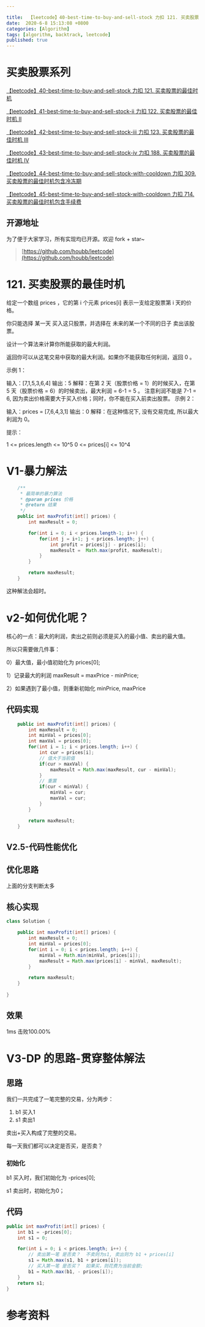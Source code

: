 ```yaml
---

title:  【leetcode】40-best-time-to-buy-and-sell-stock 力扣 121. 买卖股票的最佳时机
date:  2020-6-8 15:13:08 +0800
categories: [Algorithm]
tags: [algorithm, backtrack, leetcode]
published: true
---
```


# 买卖股票系列

[【leetcode】40-best-time-to-buy-and-sell-stock 力扣 121. 买卖股票的最佳时机](https://houbb.github.io/2020/06/08/algorithm-020-leetcode-40-leetcode-121-best-time-to-buy-and-sell-stock)

[【leetcode】41-best-time-to-buy-and-sell-stock-ii 力扣 122. 买卖股票的最佳时机 II](https://houbb.github.io/2020/06/08/algorithm-020-leetcode-41-leetcode-122-best-time-to-buy-and-sell-stock-ii)

[【leetcode】42-best-time-to-buy-and-sell-stock-iii 力扣 123. 买卖股票的最佳时机 III](https://houbb.github.io/2020/06/08/algorithm-020-leetcode-42-leetcode-123-best-time-to-buy-and-sell-stock-iii)

[【leetcode】43-best-time-to-buy-and-sell-stock-iv 力扣 188. 买卖股票的最佳时机 IV](https://houbb.github.io/2020/06/08/algorithm-020-leetcode-43-leetcode-188-best-time-to-buy-and-sell-stock-iv)

[【leetcode】44-best-time-to-buy-and-sell-stock-with-cooldown 力扣 309. 买卖股票的最佳时机包含冷冻期](https://houbb.github.io/2020/06/08/algorithm-020-leetcode-44-leetcode-309-best-time-to-buy-and-sell-stock-with-cooldown)

[【leetcode】45-best-time-to-buy-and-sell-stock-with-cooldown 力扣 714. 买卖股票的最佳时机包含手续费](https://houbb.github.io/2020/06/08/algorithm-020-leetcode-45-leetcode-714-best-time-to-buy-and-sell-stock-with-transaction-fee)

## 开源地址

为了便于大家学习，所有实现均已开源。欢迎 fork + star~

> [https://github.com/houbb/leetcode](https://github.com/houbb/leetcode)

# 121. 买卖股票的最佳时机

给定一个数组 prices ，它的第 i 个元素 prices[i] 表示一支给定股票第 i 天的价格。

你只能选择 某一天 买入这只股票，并选择在 未来的某一个不同的日子 卖出该股票。

设计一个算法来计算你所能获取的最大利润。

返回你可以从这笔交易中获取的最大利润。如果你不能获取任何利润，返回 0 。


示例 1：

输入：[7,1,5,3,6,4]
输出：5
解释：在第 2 天（股票价格 = 1）的时候买入，在第 5 天（股票价格 = 6）的时候卖出，最大利润 = 6-1 = 5 。
     注意利润不能是 7-1 = 6, 因为卖出价格需要大于买入价格；同时，你不能在买入前卖出股票。
示例 2：

输入：prices = [7,6,4,3,1]
输出：0
解释：在这种情况下, 没有交易完成, 所以最大利润为 0。
 

提示：

1 <= prices.length <= 10^5
0 <= prices[i] <= 10^4


# V1-暴力解法

```java
    /**
     * 最简单的暴力算法
     * @param prices 价格
     * @return 结果
     */
    public int maxProfit(int[] prices) {
        int maxResult = 0;

        for(int i = 0; i < prices.length-1; i++) {
            for(int j = i+1; j < prices.length; j++) {
                int profit = prices[j] - prices[i];
                maxResult =  Math.max(profit, maxResult);
            }
        }

        return maxResult;
    }
```

这种解法会超时。

# v2-如何优化呢？

核心的一点：最大的利润，卖出之前则必须是买入的最小值、卖出的最大值。

所以只需要做几件事：

0）最大值，最小值初始化为 prices[0];

1）记录最大的利润  maxResult = maxPrice - minPrice;

2）如果遇到了最小值，则重新初始化 minPrice, maxPrice

## 代码实现

```java
    public int maxProfit(int[] prices) {
        int maxResult = 0;
        int minVal = prices[0];
        int maxVal = prices[0];
        for(int i = 1; i < prices.length; i++) {
            int cur = prices[i];
            // 值大于当前值
            if(cur > maxVal) {
                maxResult = Math.max(maxResult, cur - minVal);
            }
            // 重置
            if(cur < minVal) {
                minVal = cur;
                maxVal = cur;
            }
        }

        return maxResult;
    }
```

## V2.5-代码性能优化

## 优化思路

上面的分支判断太多

## 核心实现

```java
class Solution {

    public int maxProfit(int[] prices) {
        int maxResult = 0;
        int minVal = prices[0];
        for(int i = 0; i < prices.length; i++) {
            minVal = Math.min(minVal, prices[i]);
            maxResult = Math.max(prices[i] - minVal, maxResult);
        }

        return maxResult;
    }
    
}
```

## 效果

1ms 击败100.00%

# V3-DP 的思路-贯穿整体解法

## 思路

我们一共完成了一笔完整的交易，分为两步：

1. b1 买入1
2. s1 卖出1

卖出+买入构成了完整的交易。

每一天我们都可以决定是否买，是否卖？

### 初始化

b1 买入时，我们初始化为 -prices[0];

s1 卖出时，初始化为0；

## 代码

```java
public int maxProfit(int[] prices) {
    int b1 = -prices[0];
    int s1 = 0;

    for(int i = 0; i < prices.length; i++) {
        // 卖出第一笔 是否卖？  不卖则为s1, 卖出则为 b1 + prices[i]
        s1 = Math.max(s1, b1 + prices[i]);
        // 买入第一笔 是否买？  如果买，则花费为当前金额;
        b1 = Math.max(b1, - prices[i]);
    }
    return s1;
}
```


# 参考资料

